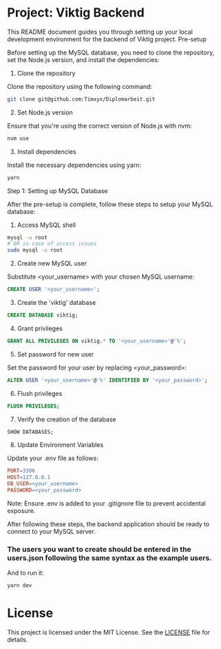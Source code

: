 # Project: Viktig Backend

This README document guides you through setting up your local development environment for the backend of Viktig project.
Pre-setup

Before setting up the MySQL database, you need to clone the repository, set the Node.js version, and install the dependencies:
1. Clone the repository

Clone the repository using the following command:

```bash
git clone git@github.com:Timxyx/Diplomarbeit.git
```
2. Set Node.js version

Ensure that you're using the correct version of Node.js with nvm:

```bash
nvm use
```
3. Install dependencies

Install the necessary dependencies using yarn:

```bash
yarn
```
Step 1: Setting up MySQL Database

After the pre-setup is complete, follow these steps to setup your MySQL database:
1. Access MySQL shell

```bash
mysql -u root
# OR in case of access issues
sudo mysql -u root
```
2. Create new MySQL user

Substitute <your_username> with your chosen MySQL username:

```sql
CREATE USER '<your_username>';
```
3. Create the 'viktig' database

```sql
CREATE DATABASE viktig;
```
4. Grant privileges

```sql
GRANT ALL PRIVILEGES ON viktig.* TO '<your_username>'@'%';
```

5. Set password for new user

Set the password for your user by replacing <your_password>:


```sql
ALTER USER '<your_username>'@'%' IDENTIFIED BY '<your_password>';
```
6. Flush privileges

```sql
FLUSH PRIVILEGES;
```
7. Verify the creation of the database

```sql
SHOW DATABASES;
```
8. Update Environment Variables

Update your .env file as follows:

```makefile
PORT=3306
HOST=127.0.0.1
DB_USER=<your_username>
PASSWORD=<your_password>
```
Note: Ensure .env is added to your .gitignore file to prevent accidental exposure.

After following these steps, the backend application should be ready to connect to your MySQL server.


### The users you want to create should be entered in the users.json following the same syntax as the example users.


And to run it:

```bash
yarn dev
```


# License

This project is licensed under the MIT License. See the [LICENSE](LICENSE) file for details.